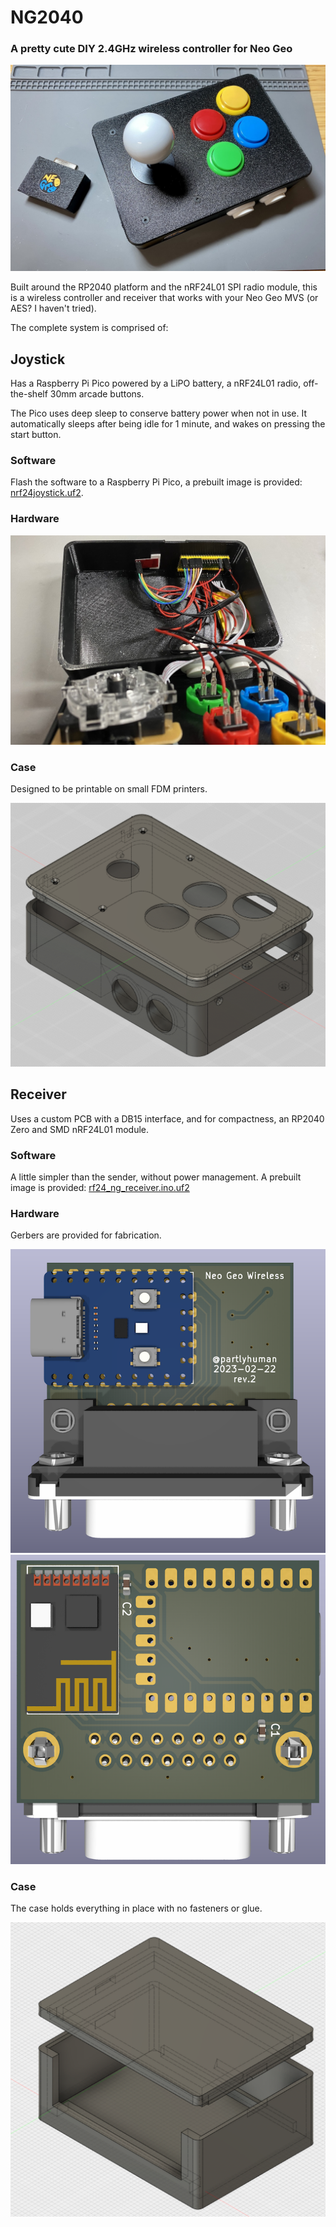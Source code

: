 # NG2040
### A pretty cute DIY 2.4GHz wireless controller for Neo Geo

![Wireless controller and receiver](img/controller-and-receiver.jpg)

Built around the RP2040 platform and the nRF24L01 SPI radio module, this is a wireless controller and receiver that works with your Neo Geo MVS (or AES? I haven't tried).

The complete system is comprised of:

## Joystick

Has a Raspberry Pi Pico powered by a LiPO battery, a nRF24L01 radio, off-the-shelf 30mm arcade buttons.

The Pico uses deep sleep to conserve battery power when not in use. It automatically sleeps after being idle for 1 minute, and wakes on pressing the start button.


### Software

Flash the software to a Raspberry Pi Pico, a prebuilt image is provided: [nrf24joystick.uf2](rp2040/nrf24joystick/nrf24joystick.uf2).

### Hardware

![Inside the controller](img/controller-inside.jpg)

### Case

Designed to be printable on small FDM printers.

![Joystick case](img/joystick-case-print.png)


## Receiver

Uses a custom PCB with a DB15 interface, and for compactness, an RP2040 Zero and SMD nRF24L01 module.

### Software

A little simpler than the sender, without power management. A prebuilt image is provided: [rf24_ng_receiver.ino.uf2](arduino/rf24_ng_receiver/rf24_ng_receiver.ino.uf2)

### Hardware

Gerbers are provided for fabrication.

![PCB front](img/pcb-front.png)
![PCB back](img/pcb-back.png)

### Case

The case holds everything in place with no fasteners or glue.

![Receiver case](img/receiver-case-print.png)
